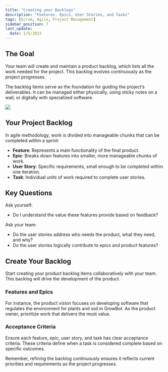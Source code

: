 ```yaml
---
title: "Creating your Backlogs"
description: "Features, Epics, User Stories, and Tasks"
tags: [Scrum, Agile, Project Management]
sidebar_position: 7
last_update:
  date: 2/5/2023
---
```


## The Goal

Your team will create and maintain a product backlog, which lists all the work needed for the project. This backlog evolves continuously as the project progresses.

The backlog items serve as the foundation for guiding the project’s deliverables. It can be managed either physically, using sticky notes on a wall, or digitally with specialized software.

![](/img/docs/componentsofabacklog.png)


## Your Project Backlog

In agile methodology, work is divided into manageable chunks that can be completed within a sprint:

- **Feature**: Represents a main functionality of the final product.
- **Epic**: Breaks down features into smaller, more manageable chunks of work.
- **User Story**: Specific requirements, small enough to be completed within one iteration.
- **Task**: Individual units of work required to complete user stories.

## Key Questions

Ask yourself:

- Do I understand the value these features provide based on feedback?

Ask your team:

- Do the user stories address who needs the product, what they need, and why?
- Do the user stories logically contribute to epics and product features?

## Create Your Backlog

Start creating your product backlog items collaboratively with your team. This backlog will drive the development of the product.

### Features and Epics

For instance, the product vision focuses on developing software that regulates the environment for plants and soil in GrowBot. As the product owner, prioritize work that delivers the most value.

### Acceptance Criteria

Ensure each feature, epic, user story, and task has clear acceptance criteria. These criteria define when a task is considered complete based on specific outcomes.

Remember, refining the backlog continuously ensures it reflects current priorities and requirements as the project progresses.